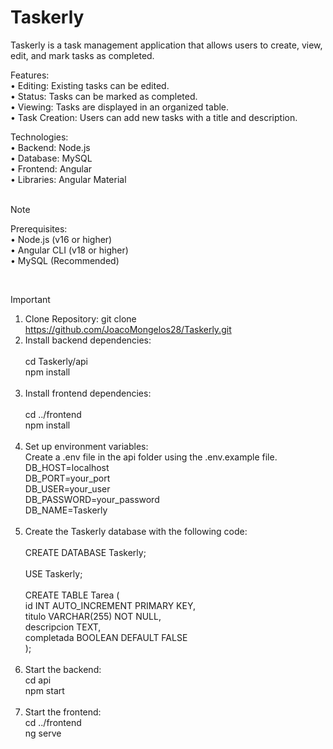 # Taskerly

Taskerly is a task management application that allows users to create, view, edit, and mark tasks as completed.

Features:<br>
• Editing: Existing tasks can be edited.<br>
• Status: Tasks can be marked as completed.<br>
• Viewing: Tasks are displayed in an organized table.<br>
• Task Creation: Users can add new tasks with a title and description.<br>

Technologies:<br>
• Backend: Node.js<br>
• Database: MySQL<br>
• Frontend: Angular<br>
• Libraries: Angular Material<br><br>

> [!NOTE]
>Prerequisites:<br>
>• Node.js (v16 or higher)<br>
>• Angular CLI (v18 or higher)<br>
>• MySQL (Recommended)<br>

<br>

> [!IMPORTANT]
>1. Clone Repository: git clone https://github.com/JoacoMongelos28/Taskerly.git
>2. Install backend dependencies:<br><br>
   cd Taskerly/api<br>
   npm install<br><br>
>3. Install frontend dependencies:<br><br>
   cd ../frontend<br>
   npm install<br><br>
>4. Set up environment variables:<br>
   Create a .env file in the api folder using the .env.example file.<br>
   DB_HOST=localhost<br>
   DB_PORT=your_port<br>
   DB_USER=your_user<br>
   DB_PASSWORD=your_password<br>
   DB_NAME=Taskerly<br><br>
>5. Create the Taskerly database with the following code:<br><br>
CREATE DATABASE Taskerly;<br><br>
USE Taskerly;<br><br>
CREATE TABLE Tarea (<br>
    id INT AUTO_INCREMENT PRIMARY KEY,<br>
    titulo VARCHAR(255) NOT NULL,<br>
    descripcion TEXT,<br>
    completada BOOLEAN DEFAULT FALSE<br>
);<br><br>
>6. Start the backend:<br>
   cd api<br>
   npm start<br><br>
>7. Start the frontend:<br>
   cd ../frontend<br>
   ng serve
